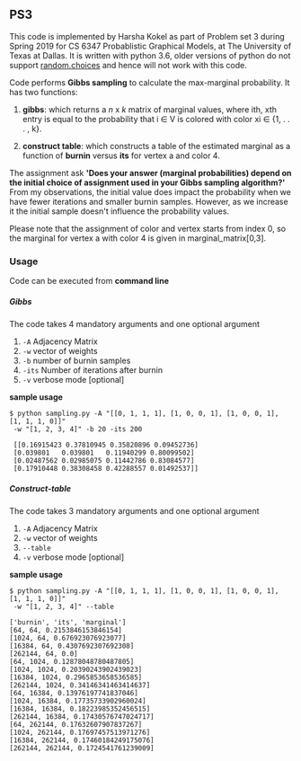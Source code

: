 ## PS3

This code is implemented by Harsha Kokel as part of Problem set 3 during Spring 2019 for CS 6347 Probablistic Graphical Models, at The University of Texas at Dallas. It is written with python 3.6, older versions of python do not support [random.choices](https://docs.python.org/3.6/library/random.html#random.choices) and hence will not work with this code.



Code performs **Gibbs sampling** to calculate the max-marginal probability. It has two functions:
1. **gibbs**: which returns a *n* x *k* matrix of marginal values, where ith, xth entry is equal to the probability that i ∈ V is colored with color xi ∈ {1, . . . , k}.

2. **construct table**: which constructs a table of the estimated marginal as a function of **burnin** versus **its** for vertex a and color 4.

The assignment ask **'Does your answer (marginal probabilities) depend on the initial choice of assignment used in your Gibbs sampling algorithm?'** From my observations, the initial value does impact the probability when we have fewer iterations and smaller burnin samples. However, as we increase it the initial sample doesn't influence the probability values.  


Please note that the assignment of color and vertex starts from index 0, so the marginal for vertex a with color 4 is given in marginal_matrix[0,3].


### Usage

Code can be executed from **command line**


##### Gibbs

The code takes 4 mandatory arguments and one optional argument

1. `-A` Adjacency Matrix  
2. `-w` vector of weights
2. `-b` number of burnin samples
2. `-its` Number of iterations after burnin
2. `-v` verbose mode [optional]


**sample usage**

```terminal
$ python sampling.py -A "[[0, 1, 1, 1], [1, 0, 0, 1], [1, 0, 0, 1], [1, 1, 1, 0]]"
 -w "[1, 2, 3, 4]" -b 20 -its 200

 [[0.16915423 0.37810945 0.35820896 0.09452736]
 [0.039801   0.039801   0.11940299 0.80099502]
 [0.02487562 0.02985075 0.11442786 0.83084577]
 [0.17910448 0.38308458 0.42288557 0.01492537]]
```


##### Construct-table

The code takes 3 mandatory arguments and one optional argument

1. `-A` Adjacency Matrix  
2. `-w` vector of weights
2. `--table`
2. `-v` verbose mode [optional]


**sample usage**
```terminal
$ python sampling.py -A "[[0, 1, 1, 1], [1, 0, 0, 1], [1, 0, 0, 1], [1, 1, 1, 0]]"
 -w "[1, 2, 3, 4]" --table

['burnin', 'its', 'marginal']
[64, 64, 0.2153846153846154]
[1024, 64, 0.676923076923077]
[16384, 64, 0.4307692307692308]
[262144, 64, 0.0]
[64, 1024, 0.12878048780487805]
[1024, 1024, 0.20390243902439023]
[16384, 1024, 0.2965853658536585]
[262144, 1024, 0.34146341463414637]
[64, 16384, 0.13976197741837046]
[1024, 16384, 0.17735733902960024]
[16384, 16384, 0.18223985352456515]
[262144, 16384, 0.17430576747024717]
[64, 262144, 0.17632607907837267]
[1024, 262144, 0.17697457513971276]
[16384, 262144, 0.17460184249175076]
[262144, 262144, 0.1724541761239009]
```
